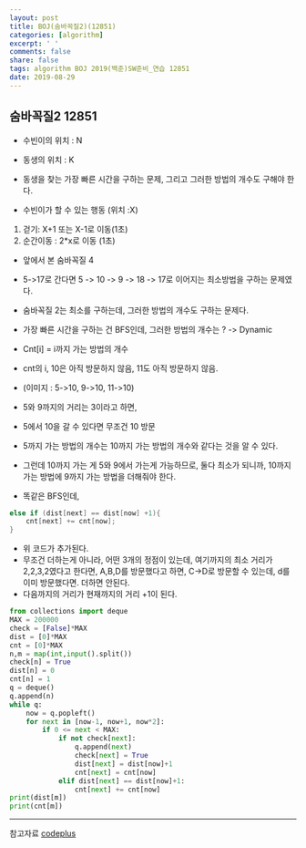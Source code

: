```yaml
---
layout: post
title: BOJ(숨바꼭질2)(12851)
categories: [algorithm]
excerpt: ' '
comments: false
share: false
tags: algorithm BOJ 2019(백준)SW준비_연습 12851
date: 2019-08-29
---
```


## 숨바꼭질2 12851

- 수빈이의 위치 : N
- 동생의 위치 : K
- 동생을 찾는 가장 빠른 시간을 구하는 문제, 그리고 그러한 방법의 개수도 구해야 한다.

- 수빈이가 할 수 있는 행동 (위치 :X)

1. 걷기: X+1 또는 X-1로 이동(1초)
2. 순간이동 : 2\*x로 이동 (1초)

- 앞에서 본 숨바꼭질 4
- 5->17로 간다면 5 -> 10 -> 9 -> 18 -> 17로 이어지는 최소방법을 구하는 문제였다.
- 숨바꼭질 2는 최소를 구하는데, 그러한 방법의 개수도 구하는 문제다.

- 가장 빠른 시간을 구하는 건 BFS인데, 그러한 방법의 개수는 ? -> Dynamic

- Cnt[i] = i까지 가는 방법의 개수
- cnt의 i, 10은 아직 방문하지 않음, 11도 아직 방문하지 않음.
- (이미지 : 5->10, 9->10, 11->10)
- 5와 9까지의 거리는 3이라고 하면,
- 5에서 10을 갈 수 있다면 무조건 10 방문
- 5까지 가는 방법의 개수는 10까지 가는 방법의 개수와 같다는 것을 알 수 있다.
- 그런데 10까지 가는 게 5와 9에서 가는게 가능하므로, 둘다 최소가 되니까, 10까지 가는 방법에 9까지 가는 방법을 더해줘야 한다.

- 똑같은 BFS인데,

```c
else if (dist[next] == dist[now] +1){
    cnt[next] += cnt[now];
}
```

- 위 코드가 추가된다.
- 무조건 더하는게 아니라, 어떤 3개의 정점이 있는데, 여기까지의 최소 거리가 2,2,3,2였다고 한다면, A,B,D를 방문했다고 하면, C->D로 방문할 수 있는데, d를 이미 방문했다면. 더하면 안된다.
- 다음까지의 거리가 현재까지의 거리 +1이 된다.

```python
from collections import deque
MAX = 200000
check = [False]*MAX
dist = [0]*MAX
cnt = [0]*MAX
n,m = map(int,input().split())
check[n] = True
dist[n] = 0
cnt[n] = 1
q = deque()
q.append(n)
while q:
    now = q.popleft()
    for next in [now-1, now+1, now*2]:
        if 0 <= next < MAX:
            if not check[next]:
                q.append(next)
                check[next] = True
                dist[next] = dist[now]+1
                cnt[next] = cnt[now]
            elif dist[next] == dist[now]+1:
                cnt[next] += cnt[now]
print(dist[m])
print(cnt[m])

```

---

참고자료
[codeplus](https://code.plus/course/33)
